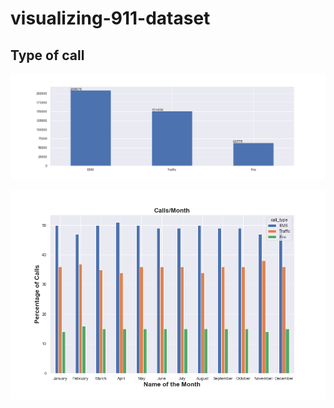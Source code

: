 # visualizing-911-dataset

## **Type of call**
![image](https://github.com/Akansha-Jaisinghani/visualizing-911-dataset/blob/master/type_of_call.png)

![image](https://github.com/Akansha-Jaisinghani/visualizing-911-dataset/blob/master/call-month.png)
